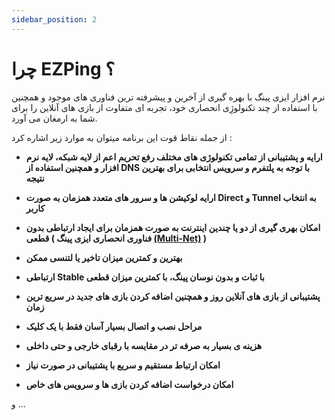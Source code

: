 ```yaml
---
sidebar_position: 2
---
```

# چرا EZPing ؟

نرم افزار ایزی پینگ با بهره گیری از آخرین و پیشرفته ترین فناوری های موجود و همچنین با استفاده از چند تکنولوژِی انحصاری خود، تجربه ای متفاوت از بازی های آنلاین را برای شما به ارمغان می آورد.

از جمله نقاط قوت این برنامه میتوان به موارد زیر اشاره کرد : 


 - **ارایه و پشتیبانی از تمامی تکنولوژی های مختلف رفع تحریم اعم از لایه شبکه، لایه نرم افزار و همچنین استفاده از DNS با توجه به پلتفرم و سرویس انتخابی برای بهترین نتیجه**

 - **ارایه لوکیشن ها و سرور های متعدد همزمان به صورت Direct و Tunnel به انتخاب کاربر**

 - **امکان بهری گیری از دو یا چندین اینترنت به صورت همزمان برای ایجاد ارتباطی بدون قطعی ( فناوری انحصاری ایزی پینگ [(Multi-Net)](https://docs.ezping.ir/how-it-works/multi-net-mode) )**

 - **بهترین و کمترین میزان تاخیر یا لتنسی ممکن**

 - **ارتباطی Stable با ثبات و بدون نوسان پینگ، با کمترین میزان قطعی**

 - **پشتیبانی از بازی های آنلاین روز و همچنین اضافه کردن بازی های جدید در سریع ترین زمان**

 - **مراحل نصب و اتصال بسیار آسان فقط با یک کلیک**

 - **هزینه ی بسیار به صرفه تر در مقایسه با رقبای خارجی و حتی داخلی**

 - **امکان ارتباط مستقیم و سریع با پشتیبانی در صورت نیاز**

 - **امکان درخواست اضافه کردن بازی ها و سرویس های خاص**

و ...
